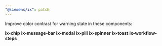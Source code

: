 ```yaml
---
"@siemens/ix": patch
---
```


Improve color contrast for warning state in these components:

**ix-chip**
**ix-message-bar**
**ix-modal**
**ix-pill**
**ix-spinner**
**ix-toast**
**ix-workflow-steps**
